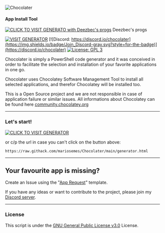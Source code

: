 ![Chocolater](https://raw.githubusercontent.com/mariosemes/Chocolater/main/images/simple-logo.jpg "Chocolater")
#### App Install Tool

[![CLICK TO VISIT GENERATO with Deezbec's progs](https://img.shields.io/badge/Click_To_Visit_Generator-blue.svg?style=for-the-badge)](https://raw.githack.com/Deezbec/Chocolater/main/generator.html)
Deezbec's progs 

[![VISIT GENERATOR](https://img.shields.io/badge/Visit_Generator-blue.svg?style=for-the-badge)](https://raw.githack.com/mariosemes/Chocolater/main/generator.html)
[![Discord: https://discord.io/chocolater](https://img.shields.io/badge/Join_Discord-gray.svg?style=for-the-badge)](https://discord.io/chocolater)
[![License: GPL 3](https://img.shields.io/badge/License-GPL%203-blue.svg?style=for-the-badge&colorB=177DC1&label=license)](LICENSE)

Chocolater is simply a PowerShell code generator and it was conceived in order to facilitate the selection and installation of your favorite applications in one go.

Chocolater uses Chocolatey Software Management Tool to install all selected applications, and therefor Chocolatey will be installed too.

This is a Open Source project and we are not responsible in case of application failure or similar issues. All informations about Chocolatey can be found here [community.chocolatey.org](https://community.chocolatey.org "community.chocolatey.org")

------------
### Let's start!
[![CLICK TO VISIT GENERATOR](https://img.shields.io/badge/Click_To_Visit_Generator-blue.svg?style=for-the-badge)](https://raw.githack.com/mariosemes/Chocolater/main/generator.html)

or c/p the url in case you can't click on the button above:

    https://raw.githack.com/mariosemes/Chocolater/main/generator.html


------------
## Your favourite app is missing?
Create an Issue using the "[App Request](https://github.com/mariosemes/Chocolater/issues/new?assignees=mariosemes&labels=App+Request&template=app-request.md&title=App+name "App Request")" template.

If you have any ideas or want to contribute to the project, please join my [Discord server](https://discord.io/chocolater "Discord server").

------------
### License
This script is under the [GNU General Public License v3.0](https://github.com/mariosemes/Chocolater/blob/main/LICENSE "GNU General Public License v3.0") License.
